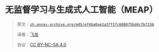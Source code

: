 # 无监督学习与生成式人工智能（MEAP）

> 原文：[`zh.annas-archive.org/md5/ef4ba0ae2a37f1fc608875bd4cfb7156`](https://zh.annas-archive.org/md5/ef4ba0ae2a37f1fc608875bd4cfb7156)
> 
> 译者：[飞龙](https://github.com/wizardforcel)
> 
> 协议：[CC BY-NC-SA 4.0](http://creativecommons.org/licenses/by-nc-sa/4.0/)